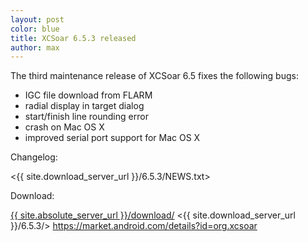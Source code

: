 ```yaml
---
layout: post
color: blue
title: XCSoar 6.5.3 released
author: max
---
```

The third maintenance release of XCSoar 6.5 fixes the following bugs:

* IGC file download from FLARM
* radial display in target dialog
* start/finish line rounding error
* crash on Mac OS X
* improved serial port support for Mac OS X

Changelog:

 <{{ site.download_server_url }}/6.5.3/NEWS.txt>

Download:

 [{{ site.absolute_server_url }}/download/](/download/)
 <{{ site.download_server_url }}/6.5.3/>
 <https://market.android.com/details?id=org.xcsoar>
